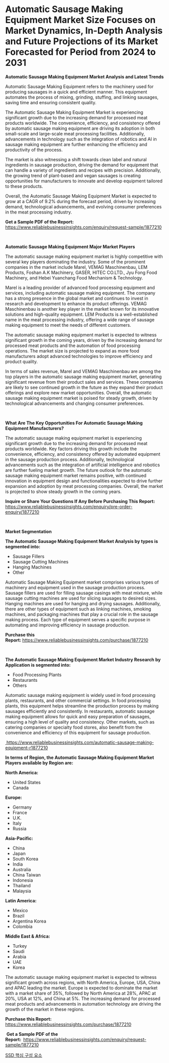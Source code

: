 <p><h1>Automatic Sausage Making Equipment Market Size Focuses on Market Dynamics, In-Depth Analysis and Future Projections of its Market Forecasted for Period from 2024 to 2031</h1></p><p><strong>Automatic Sausage Making Equipment Market Analysis and Latest Trends</strong></p>
<p><p>Automatic Sausage Making Equipment refers to the machinery used for producing sausages in a quick and efficient manner. This equipment automates the process of mixing, grinding, stuffing, and linking sausages, saving time and ensuring consistent quality.</p><p>The Automatic Sausage Making Equipment Market is experiencing significant growth due to the increasing demand for processed meat products worldwide. The convenience, efficiency, and consistency offered by automatic sausage making equipment are driving its adoption in both small-scale and large-scale meat processing facilities. Additionally, advancements in technology such as the integration of robotics and AI in sausage making equipment are further enhancing the efficiency and productivity of the process.</p><p>The market is also witnessing a shift towards clean label and natural ingredients in sausage production, driving the demand for equipment that can handle a variety of ingredients and recipes with precision. Additionally, the growing trend of plant-based and vegan sausages is creating opportunities for manufacturers to innovate and develop equipment tailored to these products.</p><p>Overall, the Automatic Sausage Making Equipment Market is expected to grow at a CAGR of 9.2% during the forecast period, driven by increasing demand, technological advancements, and evolving consumer preferences in the meat processing industry.</p></p>
<p><strong>Get a Sample PDF of the Report:&nbsp;</strong> <a href="https://www.reliablebusinessinsights.com/enquiry/request-sample/1877210">https://www.reliablebusinessinsights.com/enquiry/request-sample/1877210</a></p>
<p>&nbsp;</p>
<p><strong>Automatic Sausage Making Equipment Major Market Players</strong></p>
<p><p>The automatic sausage making equipment market is highly competitive with several key players dominating the industry. Some of the prominent companies in the market include Marel, VEMAG Maschinenbau, LEM Products, Foshan A.K Machinery, GASER, HITEC CO.LTD., Jyu Fong Food Machinery, and Hebei Yuanchang Food Mechanism & Technology.</p><p>Marel is a leading provider of advanced food processing equipment and services, including automatic sausage making equipment. The company has a strong presence in the global market and continues to invest in research and development to enhance its product offerings. VEMAG Maschinenbau is another key player in the market known for its innovative solutions and high-quality equipment. LEM Products is a well-established name in the meat processing industry, offering a wide range of sausage making equipment to meet the needs of different customers.</p><p>The automatic sausage making equipment market is expected to witness significant growth in the coming years, driven by the increasing demand for processed meat products and the automation of food processing operations. The market size is projected to expand as more food manufacturers adopt advanced technologies to improve efficiency and product quality.</p><p>In terms of sales revenue, Marel and VEMAG Maschinenbau are among the top players in the automatic sausage making equipment market, generating significant revenue from their product sales and services. These companies are likely to see continued growth in the future as they expand their product offerings and explore new market opportunities. Overall, the automatic sausage making equipment market is poised for steady growth, driven by technological advancements and changing consumer preferences.</p></p>
<p>&nbsp;</p>
<p><strong>What Are The Key Opportunities For Automatic Sausage Making Equipment Manufacturers?</strong></p>
<p><p>The automatic sausage making equipment market is experiencing significant growth due to the increasing demand for processed meat products worldwide. Key factors driving this growth include the convenience, efficiency, and consistency offered by automated equipment in the sausage production process. Additionally, technological advancements such as the integration of artificial intelligence and robotics are further fueling market growth. The future outlook for the automatic sausage making equipment market remains positive, with continued innovation in equipment design and functionalities expected to drive further expansion and adoption by meat processing companies. Overall, the market is projected to show steady growth in the coming years.</p></p>
<p><strong>Inquire or Share Your Questions If Any Before Purchasing This Report:</strong> <a href="https://www.reliablebusinessinsights.com/enquiry/pre-order-enquiry/1877210">https://www.reliablebusinessinsights.com/enquiry/pre-order-enquiry/1877210</a></p>
<p>&nbsp;</p>
<p><strong>Market Segmentation</strong></p>
<p><strong>The Automatic Sausage Making Equipment Market Analysis by types is segmented into:</strong></p>
<p><ul><li>Sausage Fillers</li><li>Sausage Cutting Machines</li><li>Hanging Machines</li><li>Other</li></ul></p>
<p><p>Automatic Sausage Making Equipment market comprises various types of machinery and equipment used in the sausage production process. Sausage fillers are used for filling sausage casings with meat mixture, while sausage cutting machines are used for slicing sausages to desired sizes. Hanging machines are used for hanging and drying sausages. Additionally, there are other types of equipment such as linking machines, smoking machines, and packaging machines that play a crucial role in the sausage making process. Each type of equipment serves a specific purpose in automating and improving efficiency in sausage production.</p></p>
<p><strong>Purchase this Report:&nbsp;</strong><a href="https://www.reliablebusinessinsights.com/purchase/1877210">https://www.reliablebusinessinsights.com/purchase/1877210</a></p>
<p>&nbsp;</p>
<p><strong>The Automatic Sausage Making Equipment Market Industry Research by Application is segmented into:</strong></p>
<p><ul><li>Food Processing Plants</li><li>Restaurants</li><li>Others</li></ul></p>
<p><p>Automatic sausage making equipment is widely used in food processing plants, restaurants, and other commercial settings. In food processing plants, this equipment helps streamline the production process by making sausages efficiently and consistently. In restaurants, automatic sausage making equipment allows for quick and easy preparation of sausages, ensuring a high level of quality and consistency. Other markets, such as catering companies or specialty food stores, also benefit from the convenience and efficiency of this equipment for sausage production.</p></p>
<p><a href="https://www.reliablebusinessinsights.com/automatic-sausage-making-equipment-r1877210">&nbsp;https://www.reliablebusinessinsights.com/automatic-sausage-making-equipment-r1877210</a></p>
<p><strong>In terms of Region, the Automatic Sausage Making Equipment Market Players available by Region are:</strong></p>
<p>
    <p> <strong> North America: </strong>
        <ul>
            <li>United States</li>
            <li>Canada</li>
        </ul>
        </p> 
    <p> <strong> Europe: </strong>
        <ul>
            <li>Germany</li>
            <li>France</li>
            <li>U.K.</li>
            <li>Italy</li>
            <li>Russia</li>
        </ul>
        </p> 
    <p> <strong> Asia-Pacific: </strong>
        <ul>
            <li>China</li>
            <li>Japan</li>
            <li>South Korea</li>
            <li>India</li>
            <li>Australia</li>
            <li>China Taiwan</li>
            <li>Indonesia</li>
            <li>Thailand</li>
            <li>Malaysia</li>
        </ul>
        </p> 
    <p> <strong> Latin America: </strong>
        <ul>
            <li>Mexico</li>
            <li>Brazil</li>
            <li>Argentina Korea</li>
            <li>Colombia</li>
        </ul>
        </p> 
    <p> <strong> Middle East & Africa: </strong>
        <ul>
            <li>Turkey</li>
            <li>Saudi</li>
            <li>Arabia</li>
            <li>UAE</li>
            <li>Korea</li>
        </ul>
    </p>
    </p>
<p><p>The automatic sausage making equipment market is expected to witness significant growth across regions, with North America, Europe, USA, China and APAC leading the market. Europe is expected to dominate the market with a market share of 35%, followed by North America at 28%, APAC at 20%, USA at 12%, and China at 5%. The increasing demand for processed meat products and advancements in automation technology are driving the growth of the market in these regions.</p></p>
<p><strong>Purchase this Report: </strong><a href="https://www.reliablebusinessinsights.com/purchase/1877210">https://www.reliablebusinessinsights.com/purchase/1877210</a></p>
<p>&nbsp;<strong>Get a Sample PDF of the Report:&nbsp;&nbsp;</strong><a href="https://www.reliablebusinessinsights.com/enquiry/request-sample/1877210">https://www.reliablebusinessinsights.com/enquiry/request-sample/1877210</a></p>
<p><strong></strong></p>
<p><p><a href="https://github.com/nuekbpymrrz5/Market-Research-Report-List-2/blob/main/2854310177477.md">SSD 핵심 구성 요소</a></p></p>